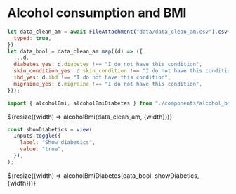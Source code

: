 # Alcohol consumption and BMI

```js
let data_clean_am = await FileAttachment("data/data_clean_am.csv").csv({
  typed: true,
});
let data_bool = data_clean_am.map((d) => ({
  ...d,
  diabetes_yes: d.diabetes !== "I do not have this condition",
  skin_condition_yes: d.skin_condition !== "I do not have this condition",
  ibd_yes: d.ibd !== "I do not have this condition",
  migraine_yes: d.migraine !== "I do not have this condition",
}));

import { alcoholBmi, alcoholBmiDiabetes } from "./components/alcohol_bmi.js";
```

<div class="grid grid-cols-1">
  <div class="card">
    ${resize((width) => alcoholBmi(data_clean_am, {width}))}
  </div>
</div>

```js
const showDiabetics = view(
  Inputs.toggle({
    label: "Show diabetics",
    value: "true",
  }),
);
```

<div class="grid grid-cols-1">
  <div class="card">
    ${resize((width) => alcoholBmiDiabetes(data_bool, showDiabetics, {width}))}
  </div>
</div>
